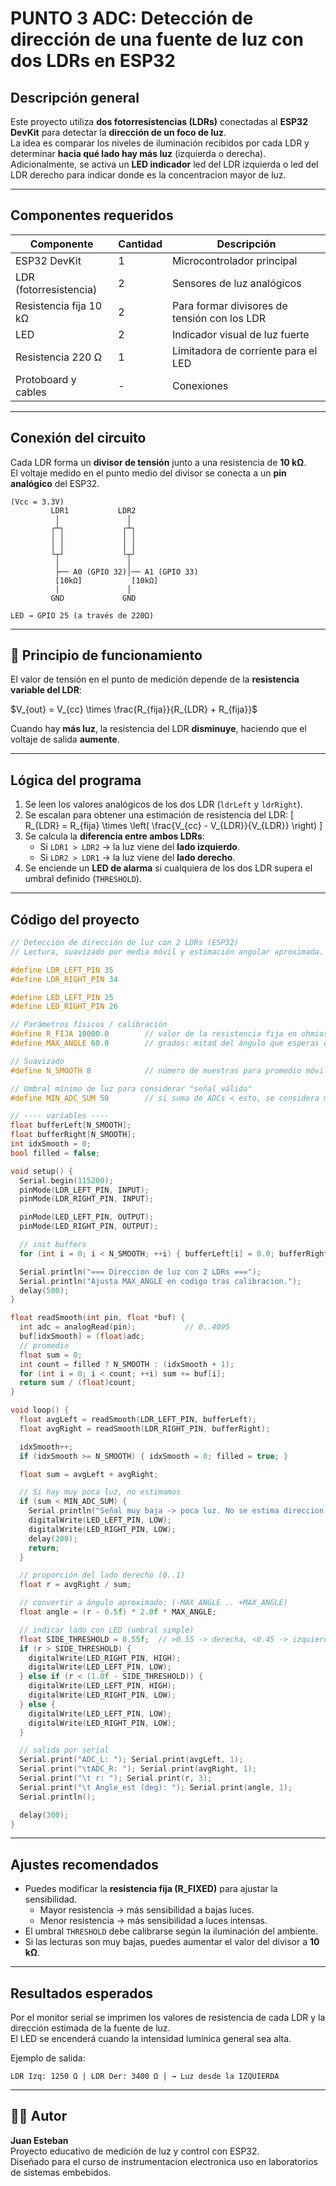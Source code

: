 
# PUNTO 3 ADC: Detección de dirección de una fuente de luz con dos LDRs en ESP32

## Descripción general

Este proyecto utiliza **dos fotorresistencias (LDRs)** conectadas al **ESP32 DevKit** para detectar la **dirección de un foco de luz**.  
La idea es comparar los niveles de iluminación recibidos por cada LDR y determinar **hacia qué lado hay más luz** (izquierda o derecha).  
Adicionalmente, se activa un **LED indicador** led del LDR izquierda o led del LDR derecho para indicar donde es la concentracion mayor de luz.

---

## Componentes requeridos

| Componente | Cantidad | Descripción |
|-------------|-----------|-------------|
| ESP32 DevKit | 1 | Microcontrolador principal |
| LDR (fotorresistencia) | 2 | Sensores de luz analógicos |
| Resistencia fija 10 kΩ | 2 | Para formar divisores de tensión con los LDR |
| LED | 2 | Indicador visual de luz fuerte |
| Resistencia 220 Ω | 1 | Limitadora de corriente para el LED |
| Protoboard y cables | - | Conexiones |

---

##  Conexión del circuito

Cada LDR forma un **divisor de tensión** junto a una resistencia de **10 kΩ**.  
El voltaje medido en el punto medio del divisor se conecta a un **pin analógico** del ESP32.

```
(Vcc = 3.3V)
         LDR1           LDR2
          │               │
         ┌┴┐             ┌┴┐
         │ │             │ │
         │ │             │ │
         └┬┘             └┬┘
          │               │
          ├── A0 (GPIO 32)│── A1 (GPIO 33)
          [10kΩ]           [10kΩ]
          │               │
         GND             GND

LED → GPIO 25 (a través de 220Ω)
```

---

## 🧮 Principio de funcionamiento

El valor de tensión en el punto de medición depende de la **resistencia variable del LDR**:

$V_{out} = V_{cc} \times \frac{R_{fija}}{R_{LDR} + R_{fija}}$

Cuando hay **más luz**, la resistencia del LDR **disminuye**, haciendo que el voltaje de salida **aumente**.

---

## Lógica del programa

1. Se leen los valores analógicos de los dos LDR (`ldrLeft` y `ldrRight`).
2. Se escalan para obtener una estimación de resistencia del LDR:
   \[
   R_{LDR} = R_{fija} \times \left( \frac{V_{cc} - V_{LDR}}{V_{LDR}} \right)
   \]
3. Se calcula la **diferencia entre ambos LDRs**:
   - Si `LDR1 > LDR2` → la luz viene del **lado izquierdo**.  
   - Si `LDR2 > LDR1` → la luz viene del **lado derecho**.  
4. Se enciende un **LED de alarma** si cualquiera de los dos LDR supera el umbral definido (`THRESHOLD`).

---

## Código del proyecto

```cpp
// Detección de dirección de luz con 2 LDRs (ESP32)
// Lectura, suavizado por media móvil y estimación angular aproximada.

#define LDR_LEFT_PIN 35
#define LDR_RIGHT_PIN 34

#define LED_LEFT_PIN 25
#define LED_RIGHT_PIN 26

// Parámetros físicos / calibración
#define R_FIJA 10000.0        // valor de la resistencia fija en ohmios (uso informativo)
#define MAX_ANGLE 60.0        // grados: mitad del ángulo que esperas que cubra el arreglo (ajusta en calibración)

// Suavizado
#define N_SMOOTH 8            // número de muestras para promedio móvil (potencia de suavidad)

// Umbral mínimo de luz para considerar "señal válida"
#define MIN_ADC_SUM 50        // si suma de ADCs < esto, se considera muy poca luz

// ---- variables ----
float bufferLeft[N_SMOOTH];
float bufferRight[N_SMOOTH];
int idxSmooth = 0;
bool filled = false;

void setup() {
  Serial.begin(115200);
  pinMode(LDR_LEFT_PIN, INPUT);
  pinMode(LDR_RIGHT_PIN, INPUT);

  pinMode(LED_LEFT_PIN, OUTPUT);
  pinMode(LED_RIGHT_PIN, OUTPUT);

  // init buffers
  for (int i = 0; i < N_SMOOTH; ++i) { bufferLeft[i] = 0.0; bufferRight[i] = 0.0; }

  Serial.println("=== Direccion de luz con 2 LDRs ===");
  Serial.println("Ajusta MAX_ANGLE en codigo tras calibracion.");
  delay(500);
}

float readSmooth(int pin, float *buf) {
  int adc = analogRead(pin);           // 0..4095
  buf[idxSmooth] = (float)adc;
  // promedio
  float sum = 0;
  int count = filled ? N_SMOOTH : (idxSmooth + 1);
  for (int i = 0; i < count; ++i) sum += buf[i];
  return sum / (float)count;
}

void loop() {
  float avgLeft = readSmooth(LDR_LEFT_PIN, bufferLeft);
  float avgRight = readSmooth(LDR_RIGHT_PIN, bufferRight);

  idxSmooth++;
  if (idxSmooth >= N_SMOOTH) { idxSmooth = 0; filled = true; }

  float sum = avgLeft + avgRight;

  // Si hay muy poca luz, no estimamos
  if (sum < MIN_ADC_SUM) {
    Serial.println("Señal muy baja -> poca luz. No se estima direccion.");
    digitalWrite(LED_LEFT_PIN, LOW);
    digitalWrite(LED_RIGHT_PIN, LOW);
    delay(200);
    return;
  }

  // proporción del lado derecho (0..1)
  float r = avgRight / sum;

  // convertir a ángulo aproximado: (-MAX_ANGLE .. +MAX_ANGLE)
  float angle = (r - 0.5f) * 2.0f * MAX_ANGLE;

  // indicar lado con LED (umbral simple)
  float SIDE_THRESHOLD = 0.55f;  // >0.55 -> derecha, <0.45 -> izquierda, entre -> centro
  if (r > SIDE_THRESHOLD) {
    digitalWrite(LED_RIGHT_PIN, HIGH);
    digitalWrite(LED_LEFT_PIN, LOW);
  } else if (r < (1.0f - SIDE_THRESHOLD)) {
    digitalWrite(LED_LEFT_PIN, HIGH);
    digitalWrite(LED_RIGHT_PIN, LOW);
  } else {
    digitalWrite(LED_LEFT_PIN, LOW);
    digitalWrite(LED_RIGHT_PIN, LOW);
  }

  // salida por serial
  Serial.print("ADC_L: "); Serial.print(avgLeft, 1);
  Serial.print("\tADC_R: "); Serial.print(avgRight, 1);
  Serial.print("\t r: "); Serial.print(r, 3);
  Serial.print("\t Angle_est (deg): "); Serial.print(angle, 1);
  Serial.println();

  delay(300);
}

```

---

##  Ajustes recomendados

- Puedes modificar la **resistencia fija (R_FIXED)** para ajustar la sensibilidad.  
  - Mayor resistencia → más sensibilidad a bajas luces.  
  - Menor resistencia → más sensibilidad a luces intensas.
- El umbral `THRESHOLD` debe calibrarse según la iluminación del ambiente.
- Si las lecturas son muy bajas, puedes aumentar el valor del divisor a **10 kΩ**.

---

##  Resultados esperados

Por el monitor serial se imprimen los valores de resistencia de cada LDR y la dirección estimada de la fuente de luz.  
El LED se encenderá cuando la intensidad lumínica general sea alta.

Ejemplo de salida:
```
LDR Izq: 1250 Ω | LDR Der: 3400 Ω | → Luz desde la IZQUIERDA
```


---

## 👨‍💻 Autor
**Juan Esteban**  
Proyecto educativo de medición de luz y control con ESP32.  
Diseñado para el curso de instrumentacion electronica uso en laboratorios de sistemas embebidos.


